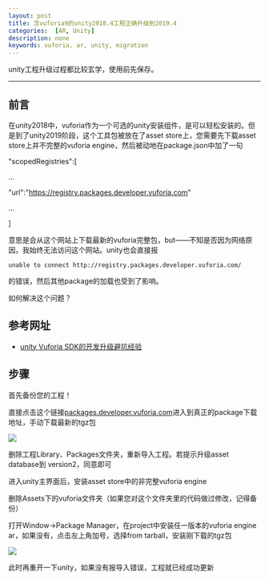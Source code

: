 ```yaml
---
layout: post
title: 含vuforia9的unity2018.4工程正确升级到2019.4
categories:  [AR, Unity]
description: none
keywords: vuforia, ar, unity, migration
---
```


unity工程升级过程都比较玄学，使用前先保存。

------

## 前言

在unity2018中，vuforia作为一个可选的unity安装组件，是可以轻松安装的。但是到了unity2019阶段，这个工具包被放在了asset store上，您需要先下载asset store上并不完整的vuforia engine，然后被动地在package.json中加了一句

"scopedRegistries":[

...

"url":"https://registry.packages.developer.vuforia.com"

...

]

意思是会从这个网站上下载最新的vuforia完整包，but——不知是否因为网络原因，我始终无法访问这个网站。unity也会直接报

`unable to connect http://registry.packages.developer.vuforia.com/`

的错误，然后其他package的加载也受到了影响。

如何解决这个问题？


## 参考网址

- [unity Vuforia SDK的开发升级避坑经验](https://blog.csdn.net/u013354943/article/details/105527168)

## 步骤

首先备份您的工程！

直接点击这个链接[packages.developer.vuforia.com](packages.developer.vuforia.com)进入到真正的package下载地址，手动下载最新的tgz包

![](https://keenster-1300019754.cos.ap-shanghai-fsi.myqcloud.com/20200727140431.png)

删除工程Library、Packages文件夹，重新导入工程。若提示升级asset database到 version2，同意即可

进入unity主界面后，安装asset store中的非完整vuforia engine

删除Assets下的vuforia文件夹（如果您对这个文件夹里的代码做过修改，记得备份）

打开Window->Package Manager，在project中安装任一版本的vuforia engine ar，如果没有，点击左上角加号，选择from tarball，安装刚下载的tgz包

![](https://keenster-1300019754.cos.ap-shanghai-fsi.myqcloud.com/20200727141132.png)

此时再重开一下unity，如果没有报导入错误，工程就已经成功更新
